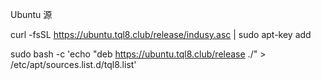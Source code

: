 Ubuntu 源

curl -fsSL https://ubuntu.tql8.club/release/indusy.asc | sudo apt-key add

sudo bash -c 'echo "deb https://ubuntu.tql8.club/release ./" > /etc/apt/sources.list.d/tql8.list'
